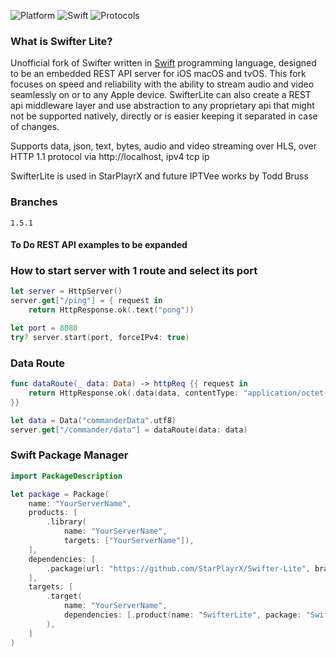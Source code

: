 ![Platform](https://img.shields.io/badge/Platform-iOS%20macOS%20tvOS-4BC51D.svg?style=flat)
![Swift](https://img.shields.io/badge/Swift-5.6-4BC51D.svg?style=flat)
![Protocols](https://img.shields.io/badge/Protocols-HTTP%201.1-4BC51D.svg?style=flat)


### What is Swifter Lite?

Unofficial fork of Swifter written in [Swift](https://developer.apple.com/swift/) programming language, designed to be an embedded REST API server for iOS macOS and tvOS. This fork focuses on speed and reliability with the ability to stream audio and video seamlessly on or to any Apple device. SwifterLite can also create a REST api middleware layer and use abstraction to any proprietary api that might not be supported natively, directly or is easier keeping it separated in case of changes.

Supports data, json, text, bytes, audio and video streaming over HLS, over HTTP 1.1 protocol via http://localhost, ipv4 tcp ip

SwifterLite is used in StarPlayrX and future IPTVee works by Todd Bruss

### Branches
`1.5.1`

#### To Do REST API examples to be expanded

### How to start server with 1 route and select its port
```swift
let server = HttpServer()
server.get["/ping"] = { request in
    return HttpResponse.ok(.text("pong"))

let port = 8080
try? server.start(port, forceIPv4: true)
```

### Data Route
```swift
func dataRoute(_ data: Data) -> httpReq {{ request in
    return HttpResponse.ok(.data(data, contentType: "application/octet-stream"))
}}

let data = Data("commanderData".utf8)
server.get["/commander/data"] = dataRoute(data: data)
```

### Swift Package Manager
```swift
import PackageDescription

let package = Package(
    name: "YourServerName",
    products: [
        .library(
            name: "YourServerName",
            targets: ["YourServerName"]),
    ],
    dependencies: [
        .package(url: "https://github.com/StarPlayrX/Swifter-Lite", branch: "1.5.1")
    ],
    targets: [
        .target(
            name: "YourServerName",
            dependencies: [.product(name: "SwifterLite", package: "Swifter-Lite")]
        ),
    ]
)
```
